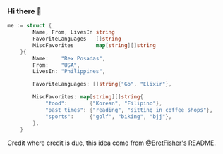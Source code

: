 ### Hi there 👋

```go
me := struct {
		Name, From, LivesIn string
		FavoriteLanguages   []string
		MiscFavorites       map[string][]string
	}{
		Name:    "Rex Posadas",
		From:    "USA",
		LivesIn: "Philippines",

		FavoriteLanguages: []string{"Go", "Elixir"},

		MiscFavorites: map[string][]string{
			"food":       {"Korean", "Filipino"},
			"past_times": {"reading", "sitting in coffee shops"},
			"sports":     {"golf", "biking", "bjj"},
		},
	}

```

Credit where credit is due, this idea come from [@BretFisher's](https://github.com/BretFisher) README.
